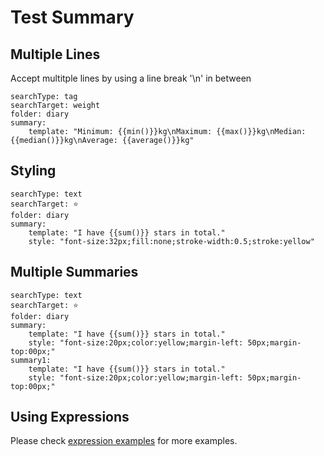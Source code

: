 # Test Summary

## Multiple Lines
Accept multitple lines by using a line break '\n' in between

``` tracker
searchType: tag
searchTarget: weight
folder: diary
summary:
    template: "Minimum: {{min()}}kg\nMaximum: {{max()}}kg\nMedian: {{median()}}kg\nAverage: {{average()}}kg"
```

## Styling

``` tracker
searchType: text
searchTarget: ⭐
folder: diary
summary:
    template: "I have {{sum()}} stars in total."
    style: "font-size:32px;fill:none;stroke-width:0.5;stroke:yellow"
```

## Multiple Summaries

``` tracker
searchType: text
searchTarget: ⭐
folder: diary
summary:
    template: "I have {{sum()}} stars in total."
    style: "font-size:20px;color:yellow;margin-left: 50px;margin-top:00px;"
summary1:
    template: "I have {{sum()}} stars in total."
    style: "font-size:20px;color:yellow;margin-left: 50px;margin-top:00px;"
```

## Using Expressions

Please check [expression examples](https://github.com/pyrochlore/obsidian-tracker/blob/master/examples/TestExpression.md) for more examples.